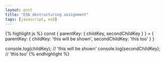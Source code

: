 ```yaml
---
layout: post
title: "ES6 destructuring assignment"
tags: [javascript, es6]
---
```

{% highlight js %}
const {
  parentKey: { childKey, secondChildKey }
} = {
  parentKey: {
    childKey: 'this will be shown',
    secondChildKey: 'this too'
  }
}

console.log(childKey);  // 'this will be shown'
console.log(secondChildKey);  // 'this too'
{% endhighlight %}
